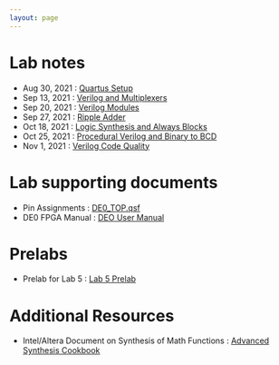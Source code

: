 ```yaml
---
layout: page
---
```

# Lab notes

- Aug 30, 2021 : [Quartus Setup](/lab_pdfs/ECE275_Lab1_Quartus_Setup.pdf)
- Sep 13, 2021 : [Verilog and Multiplexers](/lab_pdfs/ECE275_Lab2_Multiplexers_Verilog_and_Schematics.pdf)
- Sep 20, 2021 : [Verilog Modules](/lab_pdfs/ECE275_Lab3_Verilog_Modules.pdf)
- Sep 27, 2021 : [Ripple Adder](/lab_pdfs/ECE275_Lab4.pdf)
- Oct 18, 2021 : [Logic Synthesis and Always Blocks](/lab_pdfs/ECE275_Lab5.pdf)
- Oct 25, 2021 : [Procedural Verilog and Binary to BCD](/lab_pdfs/ECE275_Lab6.pdf)
- Nov 1, 2021  : [Verilog Code Quality](/lab_pdfs/ECE275_lab7.pdf)

# Lab supporting documents

- Pin Assignments : [DE0_TOP.qsf](/lab_pdfs/DE0_TOP.qsf)
- DE0 FPGA Manual : [DEO User Manual](https://intel.com/content/dam/altera-www/global/en_US/portal/dsn/42/doc-us-dsnbk-42-5804152209-de0-user-manual.pdf)

# Prelabs

- Prelab for Lab 5 : [Lab 5 Prelab](/lab_pdfs/ECE275_Lab5_Prelab.pdf)

# Additional Resources

- Intel/Altera Document on Synthesis of Math Functions : [Advanced Synthesis Cookbook](https://intel.com/content/dam/www/programmable/us/en/pdfs/literature/manual/stx_cookbook.pdf)
